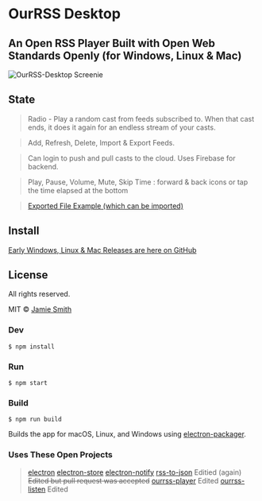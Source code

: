 # OurRSS Desktop

## An Open RSS Player Built with Open Web Standards Openly (for Windows, Linux & Mac)

![OurRSS-Desktop Screenie](https://i.imgur.com/2hFCuT3.png "OurRSS-Desktop Screenie")

## State

> Radio - Play a random cast from feeds subscribed to. When that cast ends, it does it again for an endless stream of your casts.

> Add, Refresh, Delete, Import & Export Feeds.

> Can login to push and pull casts to the cloud. Uses Firebase for backend.

> Play, Pause, Volume, Mute, Skip Time : forward & back icons or tap the time elapsed at the bottom

> [Exported File Example (which can be imported)](https://gist.github.com/dubyajaysmith/a36a4a14a67221e72c1e7a05ae98910a)

## Install

[Early Windows, Linux & Mac Releases are here on GitHub](https://github.com/dubyajaysmith/ourrss-desktop/releases)

## License

All rights reserved.

MIT © [Jamie Smith](http://jamiesmiths.com)

### Dev

```$ npm install```

### Run

```$ npm start```

### Build

```$ npm run build```

Builds the app for macOS, Linux, and Windows using [electron-packager](https://github.com/electron-userland/electron-packager).

### Uses These Open Projects

> [electron](https://github.com/electron/electron)
> [electron-store](https://github.com/sindresorhus/electron-store)
> [electron-notify](https://github.com/hankbao/electron-notify)
> [rss-to-json](https://github.com/nasa8x/rss-to-json) Editied (again) ~~Edited but pull request was accepted~~
> [ourrss-player](https://github.com/dubyajaysmith/ourrss-player) Edited
> [ourrss-listen](https://github.com/dubyajaysmith/ourrss-listen) Edited
